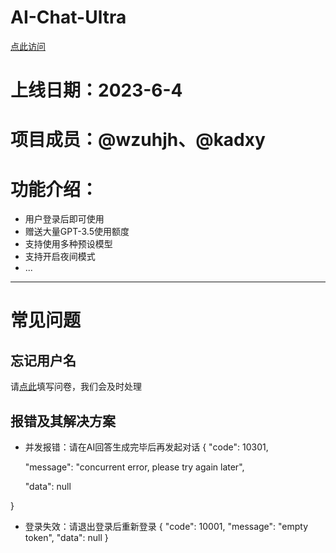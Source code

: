 # AI-Chat-Ultra
[点此访问](https://chat.wzunjh.top)
# 上线日期：2023-6-4
# 项目成员：@wzuhjh、@kadxy
# 功能介绍：
- 用户登录后即可使用
- 赠送大量GPT-3.5使用额度
- 支持使用多种预设模型
- 支持开启夜间模式
- ...
***
# 常见问题
## 忘记用户名
请[点此](https://wj.qq.com/s2/12557864/965d/)填写问卷，我们会及时处理
## 报错及其解决方案
- 并发报错：请在AI回答生成完毕后再发起对话
{
  "code": 10301,
  
  "message": "concurrent error, please try again later",
  
  "data": null
  
}
- 登录失效：请退出登录后重新登录
{
  "code": 10001,
  "message": "empty token",
  "data": null
}
